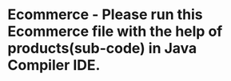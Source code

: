 # Ecommerce - Please run this Ecommerce file with the help of products(sub-code) in Java Compiler IDE.
